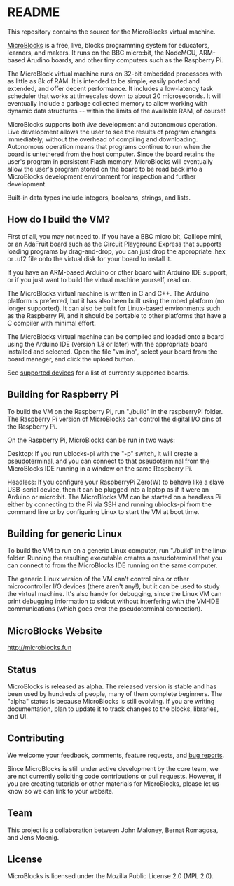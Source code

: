 # README #

This repository contains the source for the MicroBlocks
virtual machine.

[MicroBlocks](http://microblocks.fun) is a free, live, blocks programming system
for educators, learners, and makers. It runs on the BBC
micro:bit, the NodeMCU, ARM-based Arudino boards, and
other tiny computers such as the Raspberry Pi.

The MicroBlock virtual machine runs on 32-bit embedded processors
with as little as 8k of RAM. It is intended to be simple,
easily ported and extended, and offer decent performance.
It includes a low-latency task scheduler that works
at timescales down to about 20 microseconds.
It will eventually include a garbage collected memory
to allow working with dynamic data structures -- within
the limits of the available RAM, of course!

MicroBlocks supports both *live* development and autonomous operation.
Live development allows the user to see the results of program changes
immediately, without the overhead of compiling and downloading.
Autonomous operation means that programs continue to run when the board
is untethered from the host computer. Since the board retains the user's program
in persistent Flash memory, MicroBlocks will eventually
allow the user's program stored on the board to be read back into a
MicroBlocks development environment for inspection and
further development.

Built-in data types include integers, booleans, strings, and lists.

## How do I build the VM? ##

First of all, you may not need to. If you have a BBC micro:bit,
Calliope mini, or an AdaFruit board such as the Circuit Playground
Express that supports loading programs by drag-and-drop, you can
just drop the appropriate .hex or .uf2 file onto the virtual
disk for your board to install it.

If you have an ARM-based Arduino or other board with
Arduino IDE support, or if you just want to build
the virtual machine yourself, read on.

The MicroBlocks virtual machine is written in C and C++.
The Arduino platform is preferred, but it has also
been built using the mbed platform (no longer supported).
It can also be built for Linux-based environments such
as the Raspberry Pi, and it should be portable to other
platforms that have a C compiler with minimal effort.

The MicroBlocks virtual machine can be compiled and loaded
onto a board using the Arduino IDE (version 1.8 or later)
with the appropriate board installed and selected.
Open the file "vm.ino", select your board from the
board manager, and click the upload button.

See [supported devices](https://bitbucket.org/john_maloney/smallvm/wiki/Devices) for a list of currently supported boards.

## Building for Raspberry Pi ##

To build the VM on the Raspberry Pi, run "./build" in the raspberryPi folder.
The Raspberry Pi version of MicroBlocks can control the digital I/O
pins of the Raspberry Pi.

On the Raspberry Pi, MicroBlocks can be run in two ways:

Desktop: If you run ublocks-pi with the "-p" switch,
it will create a pseudoterminal, and you can connect to that pseudoterminal
from the MicroBlocks IDE running in a window on the same Raspberry Pi.

Headless: If you configure your RaspberryPi Zero(W) to behave like a slave USB-serial
device, then it can be plugged into a laptop as if it were an Arduino or micro:bit.
The MicroBlocks VM can be started on a headless Pi either by connecting
to the Pi via SSH and running ublocks-pi from the command line
or by configuring Linux to start the VM at boot time.

## Building for generic Linux ##

To build the VM to run on a generic Linux computer, run "./build" in the linux folder.
Running the resulting executable creates a pseudoterminal that you can connect
to from the MicroBlocks IDE running on the same computer.

The generic Linux version of the VM can't control pins or other microcontroller I/O devices
(there aren't any!), but it can be used to study the virtual machine.
It's also handy for debugging, since the Linux VM can print debugging information
to stdout without interfering with the VM-IDE communications (which goes over
the pseudoterminal connection).

## MicroBlocks Website ##

<http://microblocks.fun>

## Status ##

MicroBlocks is released as alpha. The released version is stable and has been used by hundreds of people, many of them complete beginners. The "alpha" status is because MicroBlocks is still evolving. If you are writing documentation, plan to update it to track changes to the blocks, libraries, and UI.

## Contributing ##

We welcome your feedback, comments, feature requests, and
[bug reports](https://bitbucket.org/john_maloney/smallvm/issues?status=new&status=open).

Since MicroBlocks is still under active development by the core team, we are not currently
soliciting code contributions or pull requests. However, if you are creating tutorials or other materials for MicroBlocks, please let us know so we can link to your website.

## Team ##

This project is a collaboration between John Maloney, Bernat Romagosa,
and Jens Moenig.

## License ##

MicroBlocks is licensed under the Mozilla Public License 2.0 (MPL 2.0).
